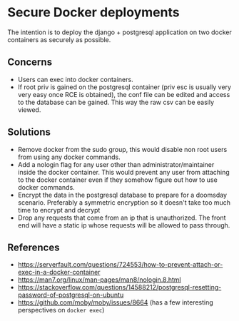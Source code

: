 # Secure Docker deployments

The intention is to deploy the django + postgresql application on two docker containers as securely as possible.

## Concerns

 - Users can exec into docker containers. 
 - If root priv is gained on the postgresql container (priv esc is usually very very easy once RCE is obtained), the conf file can be edited and access to the database can be gained. This way the raw csv can be easily viewed.
 
 ## Solutions

- Remove docker from the sudo group, this would disable non root users from using any docker commands.
- Add a nologin flag for any user other than administrator/maintainer inside the docker container. This would prevent any user from attaching to the docker container even if they somehow figure out how to use docker commands.
- Encrypt the data in the postgresql database to prepare for a doomsday scenario. Preferably a symmetric encryption so it doesn't take too much time to encrypt and decrypt
- Drop any requests that come from an ip that is unauthorized. The front end will have a static ip whose requests will be allowed to pass through.

## References

- https://serverfault.com/questions/724553/how-to-prevent-attach-or-exec-in-a-docker-container
- https://man7.org/linux/man-pages/man8/nologin.8.html
- https://stackoverflow.com/questions/14588212/postgresql-resetting-password-of-postgresql-on-ubuntu
- https://github.com/moby/moby/issues/8664 (has a few interesting perspectives on `docker exec`)
